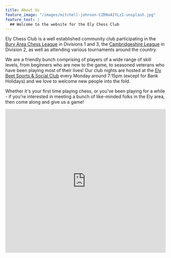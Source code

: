 ```yaml
---
title: About Us
feature_image: "/images/mitchell-johnson-CZRNxAIYLzI-unsplash.jpg"
feature_text: |
  ## Welcome to the website for the Ely Chess Club
---
```


Ely Chess Club is a well established community club participating in the [Bury Area Chess League](https://www.buryleaguechess.org/) in Divisions 1 and 3, the [Cambridgeshire League](http://www.cambschess.co.uk/) in Division 2, as well as attending various tournaments around the country. 

We are a friendly bunch comprising of players of a wide range of skill levels, from beginners who are new to the game, to seasoned veterans who have been playing most of their lives! Our club nights are hosted at the [Ely Beet Sports & Social Club](https://goo.gl/maps/abuhtTemwurBzzay6) every Monday around 7:15pm (except for Bank Holidays) and we love to welcome new people into the fold. 

Whether it's your first time playing chess, or you've been playing for a while - if you're interested in meeting a bunch of like-minded folks in the Ely area, then come along and give us a game!

<iframe src="https://www.google.com/maps/embed?pb=!1m14!1m8!1m3!1d9736.291089220773!2d0.265469!3d52.4053573!3m2!1i1024!2i768!4f13.1!3m3!1m2!1s0x0%3A0xa9cc1bc22c221475!2sEly%20Beet%20Sports%20%26%20Social%20Club!5e0!3m2!1sen!2suk!4v1668725647294!5m2!1sen!2suk" width="100%" height="450" style="border:0;" allowfullscreen="" loading="lazy" referrerpolicy="no-referrer-when-downgrade"></iframe>